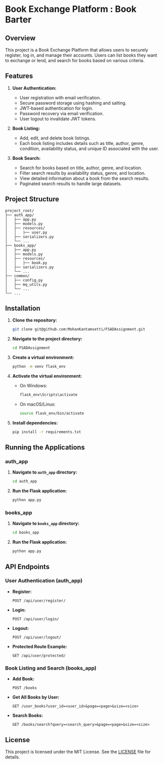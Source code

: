 # Book Exchange Platform : Book Barter

## Overview

This project is a Book Exchange Platform that allows users to securely register, log in, and manage their accounts. Users can list books they want to exchange or lend, and search for books based on various criteria.

## Features

1. **User Authentication:**
   - User registration with email verification.
   - Secure password storage using hashing and salting.
   - JWT-based authentication for login.
   - Password recovery via email verification.
   - User logout to invalidate JWT tokens.

2. **Book Listing:**
   - Add, edit, and delete book listings.
   - Each book listing includes details such as title, author, genre, condition, availability status, and unique ID associated with the user.

3. **Book Search:**
   - Search for books based on title, author, genre, and location.
   - Filter search results by availability status, genre, and location.
   - View detailed information about a book from the search results.
   - Paginated search results to handle large datasets.

## Project Structure

```
project_root/
├── auth_app/
│   ├── app.py
│   ├── models.py
│   ├── resources/
│   │   ├── user.py
│   ├── serializers.py
│   └── ...
├── books_app/
│   ├── app.py
│   ├── models.py
│   ├── resources/
│   │   ├── book.py
│   ├── serializers.py
│   └── ...
├── common/
│   ├── config.py
│   ├── mq_utils.py
│   └── ...
└── ...
```

## Installation

1. **Clone the repository:**

   ```bash
   git clone git@github.com:MohanKantamsetti/FSADAssignment.git
   ```

2. **Navigate to the project directory:**

   ```bash
   cd FSADAssignment
   ```

3. **Create a virtual environment:**

   ```bash
   python -m venv flask_env
   ```

4. **Activate the virtual environment:**

   - On Windows:
     ```bash
     flask_env\Scripts\activate
     ```
   - On macOS/Linux:
     ```bash
     source flask_env/bin/activate
     ```

5. **Install dependencies:**

   ```bash
   pip install -r requirements.txt
   ```

## Running the Applications

### auth_app

1. **Navigate to `auth_app` directory:**

   ```bash
   cd auth_app
   ```

2. **Run the Flask application:**

   ```bash
   python app.py
   ```

### books_app

1. **Navigate to `books_app` directory:**

   ```bash
   cd books_app
   ```

2. **Run the Flask application:**

   ```bash
   python app.py
   ```

## API Endpoints

### User Authentication (auth_app)

- **Register:**
  ```
  POST /api/user/register/
  ```

- **Login:**
  ```
  POST /api/user/login/
  ```

- **Logout:**
  ```
  POST /api/user/logout/
  ```

- **Protected Route Example:**
  ```
  GET /api/user/protected/
  ```

### Book Listing and Search (books_app)

- **Add Book:**
  ```
  POST /books
  ```

- **Get All Books by User:**
  ```
  GET /user_books?user_id=<user_id>&page=<page>&size=<size>
  ```

- **Search Books:**
  ```
  GET /books/search?query=<search_query>&page=<page>&size=<size>
  ```

## License

This project is licensed under the MIT License. See the [LICENSE](LICENSE) file for details.
```
